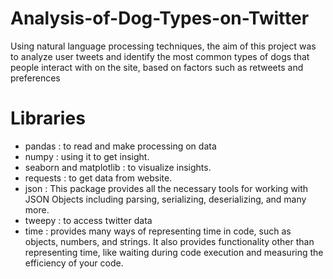 # Analysis-of-Dog-Types-on-Twitter
Using natural language processing techniques, the aim of this project was to analyze user tweets and identify the most common types of dogs that people interact with on the site, based on factors such as retweets and preferences

# Libraries
- pandas : to read and make processing on data 
- numpy : using it to get insight.
- seaborn and matplotlib : to visualize insights.
- requests : to get data from website.
- json : This package provides all the necessary tools for working with JSON Objects including parsing, serializing, deserializing, and many more. 
- tweepy : to access twitter data
- time : provides many ways of representing time in code, such as objects, numbers, and strings. It also provides functionality other than representing time, like waiting during code execution and measuring the efficiency of your code.
